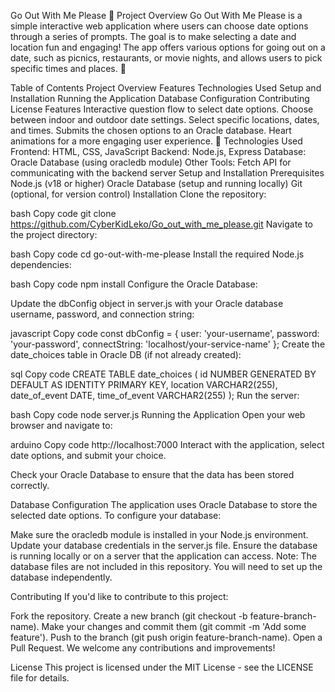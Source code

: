 Go Out With Me Please 🎉
Project Overview
Go Out With Me Please is a simple interactive web application where users can choose date options through a series of prompts. The goal is to make selecting a date and location fun and engaging! The app offers various options for going out on a date, such as picnics, restaurants, or movie nights, and allows users to pick specific times and places. 💖

Table of Contents
Project Overview
Features
Technologies Used
Setup and Installation
Running the Application
Database Configuration
Contributing
License
Features
Interactive question flow to select date options.
Choose between indoor and outdoor date settings.
Select specific locations, dates, and times.
Submits the chosen options to an Oracle database.
Heart animations for a more engaging user experience. 💖
Technologies Used
Frontend: HTML, CSS, JavaScript
Backend: Node.js, Express
Database: Oracle Database (using oracledb module)
Other Tools: Fetch API for communicating with the backend server
Setup and Installation
Prerequisites
Node.js (v18 or higher)
Oracle Database (setup and running locally)
Git (optional, for version control)
Installation
Clone the repository:

bash
Copy code
git clone https://github.com/CyberKidLeko/Go_out_with_me_please.git
Navigate to the project directory:

bash
Copy code
cd go-out-with-me-please
Install the required Node.js dependencies:

bash
Copy code
npm install
Configure the Oracle Database:

Update the dbConfig object in server.js with your Oracle database username, password, and connection string:

javascript
Copy code
const dbConfig = {
    user: 'your-username',
    password: 'your-password',
    connectString: 'localhost/your-service-name'
};
Create the date_choices table in Oracle DB (if not already created):

sql
Copy code
CREATE TABLE date_choices (
    id NUMBER GENERATED BY DEFAULT AS IDENTITY PRIMARY KEY,
    location VARCHAR2(255),
    date_of_event DATE,
    time_of_event VARCHAR2(255)
);
Run the server:

bash
Copy code
node server.js
Running the Application
Open your web browser and navigate to:

arduino
Copy code
http://localhost:7000
Interact with the application, select date options, and submit your choice.

Check your Oracle Database to ensure that the data has been stored correctly.

Database Configuration
The application uses Oracle Database to store the selected date options. To configure your database:

Make sure the oracledb module is installed in your Node.js environment.
Update your database credentials in the server.js file.
Ensure the database is running locally or on a server that the application can access.
Note: The database files are not included in this repository. You will need to set up the database independently.

Contributing
If you'd like to contribute to this project:

Fork the repository.
Create a new branch (git checkout -b feature-branch-name).
Make your changes and commit them (git commit -m 'Add some feature').
Push to the branch (git push origin feature-branch-name).
Open a Pull Request.
We welcome any contributions and improvements!

License
This project is licensed under the MIT License - see the LICENSE file for details.
